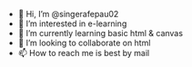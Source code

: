 - 👋 Hi, I’m @singerafepau02
- 👀 I’m interested in e-learning 
- 🌱 I’m currently learning basic html & canvas
- 💞️ I’m looking to collaborate on html
- 📫 How to reach me is best by mail

<!---
singerafepaul02/singerafepaul02 is a ✨ special ✨ repository because its `README.md` (this file) appears on your GitHub profile.
You can click the Preview link to take a look at your changes.
--->
